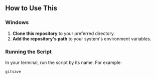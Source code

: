 ## How to Use This

### Windows
1. **Clone this repository** to your preferred directory.
2. **Add the repository's path** to your system's environment variables.

### Running the Script
In your terminal, run the script by its name. For example:

```cmd
gitsave

